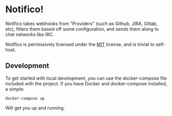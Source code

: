 # Notifico!

Notifico takes webhooks from "Providers" (such as Github, JIRA, Gitlab, etc),
filters them based off some configuration, and sends them along to chat
networks like IRC.

Notifico is permissively licensed under the [MIT][] license, and is trivial
to self-host.

## Development

To get started with local development, you can use the docker-compose file
included with the project. If you have Docker and docker-compose installed, a
simple:

    docker-compose up

Will get you up and running.

[MIT]: http://en.wikipedia.org/wiki/MIT_License
